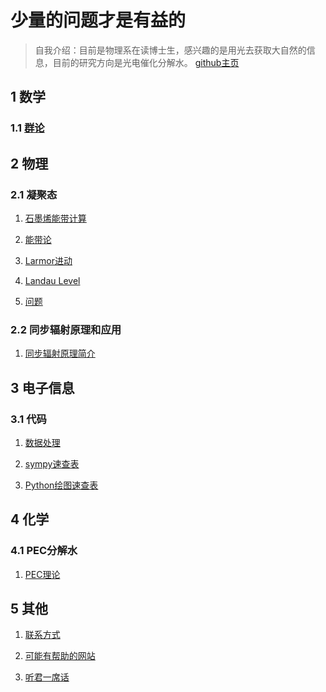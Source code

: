 # 少量的问题才是有益的
> 自我介绍：目前是物理系在读博士生，感兴趣的是用光去获取大自然的信息，目前的研究方向是光电催化分解水。
[github主页](https://github.com/linqyuan/linqyuan.github.io)

## 1 数学
### 1.1 [群论](https://linqyuan.github.io/math/group_theory/readme.md)

## 2 物理
### 2.1 凝聚态
1. [石墨烯能带计算](https://linqyuan.github.io/physics/condense_matter/tightbind_graphene/tb_graphene.pdf)

2. [能带论](https://linqyuan.github.io/physics/condense_matter/tightbind_graphene/Band_theory.pdf)

3. [Larmor进动](https://www.mdnice.com/writing/020572ec3e2b424dbc79b3e54307719b)

4. [Landau Level](https://linqyuan.github.io/physics/condense_matter/朗道能级.pdf)

5. [问题](https://linqyuan.github.io/physics/论文结构.pdf)

### 2.2 同步辐射原理和应用
1. [同步辐射原理简介]()

## 3 电子信息
### 3.1 代码
1. [数据处理](https://linqyuan.github.io/userful_code)

2. [sympy速查表](https://linqyuan.github.io/Information/Python/sympy_ct.pdf)

3. [Python绘图速查表](https://linqyuan.github.io/Information/Python/matplotlib_cheatsheets/cheatsheets.pdf)

## 4 化学
### 4.1 PEC分解水
1. [PEC理论](https://linqyuan.github.io/Chem/光电解水.pdf)

## 5 其他
1. [联系方式](https://linqyuan.github.io/intro) 

2. [可能有帮助的网站](https://linqyuan.github.io/userfulweb) 

3. [听君一席话](https://linqyuan.github.io/listen)
